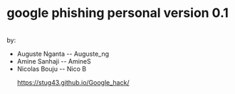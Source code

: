 <h1>google phishing personal version 0.1</h1><br />
    by:<ul>	<li>Auguste Nganta -- Auguste_ng</li>
       		<li>Amine Sanhaji -- AmineS</li>
        	<li>Nicolas Bouju -- Nico B</li>

https://stug43.github.io/Google_hack/
